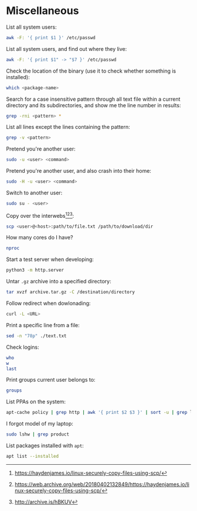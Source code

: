 # Miscellaneous

List all system users:

```bash
awk -F: '{ print $1 }' /etc/passwd
```

List all system users, and find out where they live:

```bash
awk -F: '{ print $1" -> "$7 }' /etc/passwd
```

Check the location of the binary (use it to check whether something is installed):

```bash
which <package-name>
```

Search for a case insensitive pattern through all text file within a current directory and its subdirectories, and show me the line number in results:

```bash
grep -rni <pattern> *
```

List all lines except the lines containing the pattern:

```bash
grep -v <pattern>
```

Pretend you're another user:

```bash
sudo -u <user> <command>
```

Pretend you're another user, and also crash into their home:

```bash
sudo -H -u <user> <command>
```

Switch to another user:

```bash
sudo su - <user>
```

Copy over the interwebs[^4][^5][^6]:

```bash
scp <user>@<host>:path/to/file.txt /path/to/download/dir
```

How many cores do I have?

```bash
nproc
```

Start a test server when developing:

```bash
python3 -m http.server
```

Untar `.gz` archive into a specified directory:

```bash
tar xvzf archive.tar.gz -C /destination/directory
```

Follow redirect when dowlonading:

```bash
curl -L <URL>
```

Print a specific line from a file:

```bash
sed -n "78p" ./text.txt
```

Check logins:

```bash
who
w
last
```

Print groups current user belongs to:

```bash
groups
```

List PPAs on the system:

```bash
apt-cache policy | grep http | awk '{ print $2 $3 }' | sort -u | grep launchpad
```

I forgot model of my laptop:

```bash
sudo lshw | grep product
```

List packages installed with `apt`:

```bash
apt list --installed
```

[^4]: <https://haydenjames.io/linux-securely-copy-files-using-scp/>
[^5]: <https://web.archive.org/web/20180402132849/https://haydenjames.io/linux-securely-copy-files-using-scp/>
[^6]: <http://archive.is/hBKUV>
